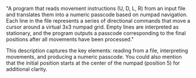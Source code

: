 "A program that reads movement instructions (U, D, L, R) from an input file and translates them into a numeric passcode based on numpad navigation. Each line in the file represents a series of directional commands that move a cursor around a virtual 3x3 numpad grid. Empty lines are interpreted as stationary, and the program outputs a passcode corresponding to the final positions after all movements have been processed."

This description captures the key elements: reading from a file, interpreting movements, and producing a numeric passcode. You could also mention that the initial position starts at the center of the numpad (position 5) for additional clarity.
